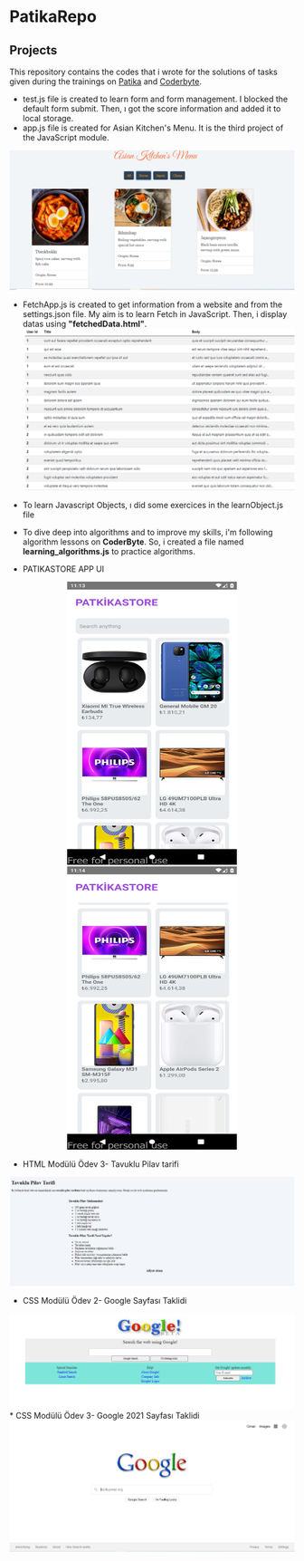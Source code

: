 # PatikaRepo
## Projects<br/>

This repository contains the codes that i wrote for the solutions of tasks given during the trainings on <a href="https://app.patika.dev/">Patika</a> and <a href="https://coderbyte.com/">Coderbyte</a>.

* test.js file is created to learn form and form management. I blocked the default form submit. Then, ı got the score information and added it to local storage.
* app.js file is created for Asian Kitchen's Menu. It is the third project of the JavaScript module.
<img src="https://github.com/baristutakli/PatikaRepo/blob/master/ScreenShots/MenuProjectScreenshot.png" >

* FetchApp.js is created to get information from a website and from the settings.json file. My aim is to learn Fetch in JavaScript. Then, i display datas using **"fetchedData.html"**.
<img src="https://github.com/baristutakli/PatikaRepo/blob/master/ScreenShots/fetchedData.png" ></br>
* To learn Javascript Objects, ı did some exercices in the learnObject.js file</br>

* To dive deep into algorithms and to improve my skills, i'm following algorithm lessons on **CoderByte**. So, i created a file named **learning_algorithms.js**  to practice algorithms. 

* PATIKASTORE APP UI
<p align="center">
<img src="https://github.com/baristutakli/PatikaRepo/blob/master/ScreenShots/PatıkaStore.png"  height="500" width="300">
<img src="https://github.com/baristutakli/PatikaRepo/blob/master/ScreenShots/PatıkaStore2.png"  height="500" width="300"></p>

* HTML Modülü Ödev 3- Tavuklu Pilav tarifi
<img src="https://github.com/baristutakli/PatikaRepo/blob/master/ScreenShots/Odev3.png" >

* CSS Modülü Ödev 2- Google Sayfası Taklidi
<img src="https://github.com/baristutakli/PatikaRepo/blob/master/ScreenShots/google1998.png" >
* CSS Modülü Ödev 3- Google 2021 Sayfası Taklidi
<img src="https://github.com/baristutakli/PatikaRepo/blob/master/ScreenShots/google2021.png" >